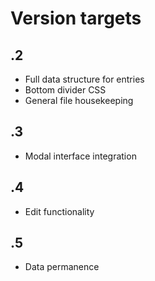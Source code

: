 # Version targets

## .2
- Full data structure for entries
- Bottom divider CSS
- General file housekeeping

## .3
- Modal interface integration

## .4
- Edit functionality

## .5
- Data permanence
